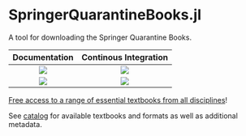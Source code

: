 # SpringerQuarantineBooks.jl
A tool for downloading the Springer Quarantine Books.

| **Documentation** | **Continous Integration** |
|:-----------------:|:-------------------------:|
| [![][ddi]][ddu]   | [![][bsi]][bsu]           |
| [![][li]][lu]     | [![][cci]][ccu]           |

[bsi]: https://github.com/Nosferican/SpringerQuarantineBooks.jl/workflows/CI/badge.svg
[bsu]: https://github.com/Nosferican/SpringerQuarantineBooks.jl/actions?workflow=CI
[cci]: https://codecov.io/gh/Nosferican/SpringerQuarantineBooks.jl/branch/master/graph/badge.svg
[ccu]: https://codecov.io/gh/Nosferican/SpringerQuarantineBooks.jl
[ddi]: https://img.shields.io/badge/docs-dev-blue?style=plastic
[ddu]: https://Nosferican.github.io/SpringerQuarantineBooks.jl/dev/
[li]: https://img.shields.io/github/license/Nosferican/SpringerQuarantineBooks.jl?style=plastic
[lu]: https://tldrlegal.com/license/-isc-license

[Free access to a range of essential textbooks from all disciplines](https://www.springernature.com/gp/librarians/news-events/all-news-articles/industry-news-initiatives/free-access-to-textbooks-for-institutions-affected-by-coronaviru/17855960)!

See [catalog](https://github.com/Nosferican/SpringerQuarantineBooks.jl/blob/master/data/FreeEnglishTextbooksEnhanced.tsv) for available textbooks and formats as well as additional metadata.
